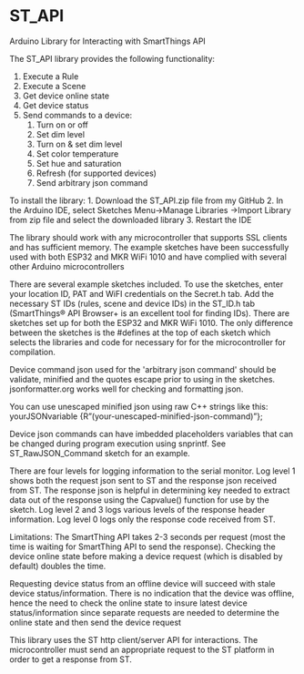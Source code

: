 # ST_API
Arduino Library for Interacting with SmartThings API

The ST_API library provides the following functionality:
1. Execute a Rule
2. Execute a Scene
3. Get device online state
4. Get device status
5. Send commands to a device:
    1. Turn on or off
    2. Set dim level
    3. Turn on & set dim level
    4. Set color temperature 
    5. Set hue and saturation
    6. Refresh (for supported devices)
    7. Send arbitrary json command

To install the library:
    1. Download the ST_API.zip file from my GitHub
    2. In the Arduino IDE, select Sketches Menu->Manage Libraries ->Import Library from zip file and select the downloaded library
    3. Restart the IDE

The library should work with any microcontroller that supports SSL clients and has sufficient memory. The example sketches have been successfully used with both ESP32 and MKR WiFi 1010 and have complied with several other Arduino microcontrollers

There are several example sketches included. To use the sketches, enter your location ID, PAT and WiFI credentials on the Secret.h tab. Add the necessary ST IDs (rules, scene and device IDs) in the ST_ID.h tab (SmartThings® API Browser+ is an excellent tool for finding IDs). There are sketches set up for both the ESP32 and MKR WiFi 1010. The only difference between the sketches is the #defines at the top of each sketch which selects the libraries and code for necessary for for the microcontroller for compilation.

Device command  json used for the 'arbitrary json command' should be validate, minified and the quotes escape prior to using in the sketches. jsonformatter.org  works well for checking and formatting json.

You can use unescaped minified json using raw C++ strings like this:
yourJSONvariable {R”(your-unescaped-minified-json-command)”};

Device json commands can have imbedded placeholders variables that can be changed during  program execution using snprintf. See ST_RawJSON_Command sketch for an example.

There are four levels for logging information to the serial monitor. Log level 1 shows both the request json sent to ST and the response json received from ST. The response json is helpful in determining key needed  to extract data out of the response using the Capvalue() function for use by the sketch. Log level 2 and 3 logs various levels of the response header information. Log level 0 logs only the response code received from ST.

Limitations:
The SmartThing API takes 2-3 seconds per request (most the time is waiting for SmartThing API to send the response). Checking the device online state before making a device request (which is disabled by default) doubles the time.

Requesting device status from an offline device will succeed with stale device status/information. There is no indication that the device was offline, hence the need to check the online state to insure latest device status/information since separate requests are needed to determine the online state and then send the device request

This library uses the ST http client/server API for interactions. The  microcontroller must send  an appropriate request to the ST platform in order to get a response from ST.


